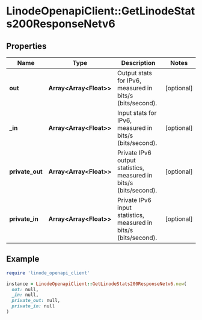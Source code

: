 # LinodeOpenapiClient::GetLinodeStats200ResponseNetv6

## Properties

| Name | Type | Description | Notes |
| ---- | ---- | ----------- | ----- |
| **out** | **Array&lt;Array&lt;Float&gt;&gt;** | Output stats for IPv6, measured in bits/s (bits/second). | [optional] |
| **_in** | **Array&lt;Array&lt;Float&gt;&gt;** | Input stats for IPv6, measured in bits/s (bits/second). | [optional] |
| **private_out** | **Array&lt;Array&lt;Float&gt;&gt;** | Private IPv6 output statistics, measured in bits/s (bits/second). | [optional] |
| **private_in** | **Array&lt;Array&lt;Float&gt;&gt;** | Private IPv6 input statistics, measured in bits/s (bits/second). | [optional] |

## Example

```ruby
require 'linode_openapi_client'

instance = LinodeOpenapiClient::GetLinodeStats200ResponseNetv6.new(
  out: null,
  _in: null,
  private_out: null,
  private_in: null
)
```

